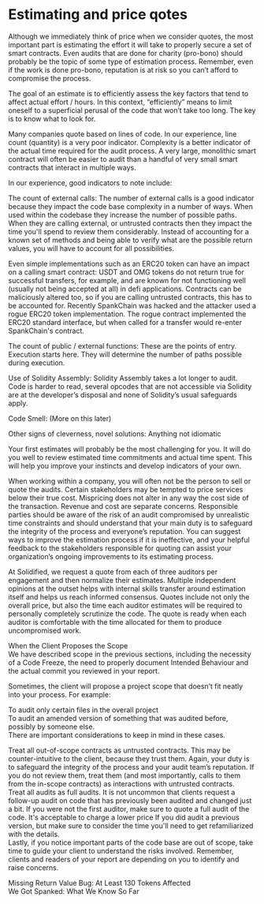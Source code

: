 # Estimating and price qotes

Although we immediately think of price when we consider quotes, the most important part is estimating the effort it will take to properly secure a set of smart contracts. Even audits that are done for charity \(pro-bono\) should probably be the topic of some type of estimation process. Remember, even if the work is done pro-bono, reputation is at risk so you can’t afford to compromise the process.

The goal of an estimate is to efficiently assess the key factors that tend to affect actual effort / hours. In this context, “efficiently” means to limit oneself to a superficial perusal of the code that won’t take too long. The key is to know what to look for.

Many companies quote based on lines of code. In our experience, line count \(quantity\) is a very poor indicator. Complexity is a better indicator of the actual time required for the audit process. A very large, monolithic smart contract will often be easier to audit than a handful of very small smart contracts that interact in multiple ways.

In our experience, good indicators to note include:

The count of external calls: The number of external calls is a good indicator because they impact the code base complexity in a number of ways. When used within the codebase they increase the number of possible paths. When they are calling external, or untrusted contracts then they impact the time you'll spend to review them considerably. Instead of accounting for a known set of methods and being able to verify what are the possible return values, you will have to account for all possibilities.

Even simple implementations such as an ERC20 token can have an impact on a calling smart contract: USDT and OMG tokens do not return true for successful transfers, for example, and are known for not functioning well \(usually not being accepted at all\) in defi applications. Contracts can be maliciously altered too, so if you are calling untrusted contracts, this has to be accounted for. Recently SpankChain was hacked and the attacker used a rogue ERC20 token implementation. The rogue contract implemented the ERC20 standard interface, but when called for a transfer would re-enter SpankChain's contract.

The count of public / external functions: These are the points of entry. Execution starts here. They will determine the number of paths possible during execution.

Use of Solidity Assembly: Solidity Assembly takes a lot longer to audit. Code is harder to read, several opcodes that are not accessible via Solidity are at the developer’s disposal and none of Solidity’s usual safeguards apply.

Code Smell: \(More on this later\)

Other signs of cleverness, novel solutions: Anything not idiomatic

Your first estimates will probably be the most challenging for you. It will do you well to review estimated time commitments and actual time spent. This will help you improve your instincts and develop indicators of your own.

When working within a company, you will often not be the person to sell or quote the audits. Certain stakeholders may be tempted to price services below their true cost. Mispricing does not alter in any way the cost side of the transaction. Revenue and cost are separate concerns. Responsible parties should be aware of the risk of an audit compromised by unrealistic time constraints and should understand that your main duty is to safeguard the integrity of the process and everyone’s reputation. You can suggest ways to improve the estimation process if it is ineffective, and your helpful feedback to the stakeholders responsible for quoting can assist your organization’s ongoing improvements to its estimating process.

At Solidified, we request a quote from each of three auditors per engagement and then normalize their estimates. Multiple independent opinions at the outset helps with internal skills transfer around estimation itself and helps us reach informed consensus. Quotes include not only the overall price, but also the time each auditor estimates will be required to personally completely scrutinize the code. The quote is ready when each auditor is comfortable with the time allocated for them to produce uncompromised work.

When the Client Proposes the Scope  
We have described scope in the previous sections, including the necessity of a Code Freeze, the need to properly document Intended Behaviour and the actual commit you reviewed in your report.

Sometimes, the client will propose a project scope that doesn’t fit neatly into your process. For example:

To audit only certain files in the overall project  
To audit an amended version of something that was audited before, possibly by someone else.  
There are important considerations to keep in mind in these cases.

Treat all out-of-scope contracts as untrusted contracts. This may be counter-intuitive to the client, because they trust them. Again, your duty is to safeguard the integrity of the process and your audit team’s reputation. If you do not review them, treat them \(and most importantly, calls to them from the in-scope contracts\) as interactions with untrusted contracts.  
Treat all audits as full audits. It is not uncommon that clients request a follow-up audit on code that has previously been audited and changed just a bit. If you were not the first auditor, make sure to quote a full audit of the code. It's acceptable to charge a lower price If you did audit a previous version, but make sure to consider the time you'll need to get refamiliarized with the details.  
Lastly, if you notice important parts of the code base are out of scope, take time to guide your client to understand the risks involved. Remember, clients and readers of your report are depending on you to identify and raise concerns.

Missing Return Value Bug: At Least 130 Tokens Affected  
We Got Spanked: What We Know So Far

